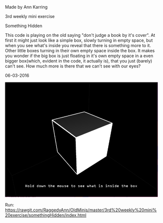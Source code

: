 Made by Ann Karring

3rd weekly mini exercise

Something Hidden

This code is playing on the old saying "don't judge a book by it's cover". At first it might just look like 
a simple box, slowly turning in empty space, but when you see what's inside you reveal that there is 
something more to it. Other little boxes turning in their own empty space inside the box. It makes you 
wonder if the big box is just floating in it's own empty space in a even bigger box(which, evident in the 
code, it actually is), that you just (barely) can't see. How much more is there that we can't see with our 
eyes?

06-03-2016

![ScreenShot](https://github.com/RaggedyAnn/OldMinis/blob/master/3rd%20weekly%20mini%20exercise/somethingHidden/SomethingHidden.PNG)

Run: https://rawgit.com/RaggedyAnn/OldMinis/master/3rd%20weekly%20mini%20exercise/somethingHidden/index.html
